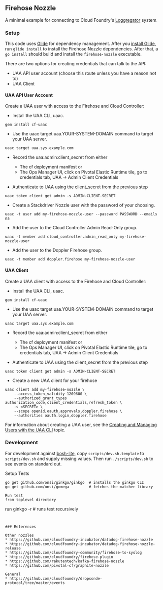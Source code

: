 ## Firehose Nozzle

A minimal example for connecting to Cloud Foundry's
[Loggregator](https://github.com/cloudfoundry/loggregator)
system.

### Setup
This code uses [Glide](https://glide.sh/) for dependency management.
After you [install Glide](https://glide.sh/), run `glide install` to
install the Firehose Nozzle dependencies. After that, a `go install`
should build and install the `firehose-nozzle` executable.

There are two options for creating credentials that can talk to the API:
* UAA API user account (choose this route unless you have a reason not to)
* UAA Client

#### UAA API User Account

Create a UAA user with access to the Firehose and Cloud Controller:

* Install the UAA CLI, uaac.
```
gem install cf-uaac
```

* Use the uaac target uaa.YOUR-SYSTEM-DOMAIN command to target your UAA server.
```
uaac target uaa.sys.example.com
```

* Record the uaa:admin:client_secret from either
    * The cf deployment manifest or
    *  The Ops Manager UI, click on Pivotal Elastic Runtime tile, go to credentials tab, UAA -> Admin Client Credentials

* Authenticate to UAA using the client_secret from the previous step
```
uaac token client get admin -s ADMIN-CLIENT-SECRET
```

* Create a Stackdriver Nozzle user with the password of your choosing.
```
uaac -t user add my-firehose-nozzle-user --password PASSWORD --emails na
```

* Add the user to the Cloud Controller Admin Read-Only group.
```
uaac -t member add cloud_controller.admin_read_only my-firehose-nozzle-user
```

* Add the user to the Doppler Firehose group.
```
uaac -t member add doppler.firehose my-firehose-nozzle-user
```


#### UAA Client

Create a UAA client with access to the Firehose and Cloud Controller:

* Install the UAA CLI, uaac.
```
gem install cf-uaac
```

* Use the uaac target uaa.YOUR-SYSTEM-DOMAIN command to target your UAA server.
```
uaac target uaa.sys.example.com
```

* Record the uaa:admin:client_secret from either
    * The cf deployment manifest or
    *  The Ops Manager UI, click on Pivotal Elastic Runtime tile, go to credentials tab, UAA -> Admin Client Credentials

* Authenticate to UAA using the client_secret from the previous step
```
uaac token client get admin -s ADMIN-CLIENT-SECRET
```

* Create a new UAA client for your firehose
```
uaac client add my-firehose-nozzle \
    --access_token_validity 1209600 \
    --authorized_grant_types authorization_code,client_credentials,refresh_token \
    -s <SECRET> \
    --scope openid,oauth.approvals,doppler.firehose \
    --authorities oauth.login,doppler.firehose
```

For information about creating a UAA user, see the [Creating and Managing Users with the UAA CLI](http://docs.pivotal.io/pivotalcf/adminguide/uaa-user-management.html) topic.

### Development

For development against
[bosh-lite](https://github.com/cloudfoundry/bosh-lite),
copy `scripts/dev.sh.template` to `scripts/dev.sh` and supply missing values.
Then run `./scripts/dev.sh` to see events on standard out.


Setup Tests
```
go get github.com/onsi/ginkgo/ginkgo  # installs the ginkgo CLI
go get github.com/onsi/gomega         # fetches the matcher library

Run test
from toplevel directory
```
run ginkgo -r                          # runs test recursively
```


### References

Other nozzles
* https://github.com/cloudfoundry-incubator/datadog-firehose-nozzle
* https://github.com/cloudfoundry-incubator/datadog-firehose-nozzle-release
* https://github.com/cloudfoundry-community/firehose-to-syslog
* https://github.com/cloudfoundry/firehose-plugin
* https://github.com/rakutentech/kafka-firehose-nozzle
* https://github.com/pivotal-cf/graphite-nozzle

General
* https://github.com/cloudfoundry/dropsonde-protocol/tree/master/events
